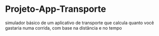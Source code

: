 # Projeto-App-Transporte
simulador básico de um aplicativo de transporte que calcula quanto você gastaria numa corrida, com base na distância e no tempo
